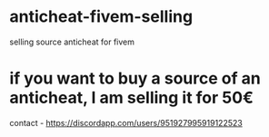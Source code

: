 # anticheat-fivem-selling
selling source anticheat for fivem

# if you want to buy a source of an anticheat, I am selling it for 50€ 

contact - https://discordapp.com/users/951927995919122523

